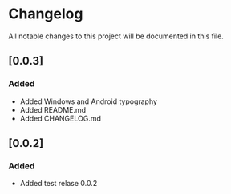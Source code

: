 # Changelog

All notable changes to this project will be documented in this file.

## [0.0.3]

### Added 
- Added Windows and Android typography
- Added README.md
- Added CHANGELOG.md

## [0.0.2]

### Added 
- Added test relase 0.0.2
